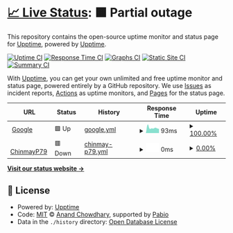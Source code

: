# [📈 Live Status](https://upptime.github.io/upptime): <!--live status--> **🟧 Partial outage**

This repository contains the open-source uptime monitor and status page for [Upptime](https://upptime.js.org), powered by [Upptime](https://github.com/upptime/upptime).

[![Uptime CI](https://github.com/upptime/upptime/workflows/Uptime%20CI/badge.svg)](https://github.com/upptime/upptime/actions?query=workflow%3A%22Uptime+CI%22)
[![Response Time CI](https://github.com/upptime/upptime/workflows/Response%20Time%20CI/badge.svg)](https://github.com/upptime/upptime/actions?query=workflow%3A%22Response+Time+CI%22)
[![Graphs CI](https://github.com/upptime/upptime/workflows/Graphs%20CI/badge.svg)](https://github.com/upptime/upptime/actions?query=workflow%3A%22Graphs+CI%22)
[![Static Site CI](https://github.com/upptime/upptime/workflows/Static%20Site%20CI/badge.svg)](https://github.com/upptime/upptime/actions?query=workflow%3A%22Static+Site+CI%22)
[![Summary CI](https://github.com/upptime/upptime/workflows/Summary%20CI/badge.svg)](https://github.com/upptime/upptime/actions?query=workflow%3A%22Summary+CI%22)

With [Upptime](https://upptime.js.org), you can get your own unlimited and free uptime monitor and status page, powered entirely by a GitHub repository. We use [Issues](https://github.com/upptime/upptime/issues) as incident reports, [Actions](https://github.com/upptime/upptime/actions) as uptime monitors, and [Pages](https://upptime.github.io/upptime) for the status page.

<!--start: status pages-->
<!-- This summary is generated by Upptime (https://github.com/upptime/upptime) -->
<!-- Do not edit this manually, your changes will be overwritten -->
<!-- prettier-ignore -->
| URL | Status | History | Response Time | Uptime |
| --- | ------ | ------- | ------------- | ------ |
| <img alt="" src="https://icons.duckduckgo.com/ip3/www.google.com.ico" height="13"> [Google](https://www.google.com) | 🟩 Up | [google.yml](https://github.com/ChinmayP79/upptime/commits/HEAD/history/google.yml) | <details><summary><img alt="Response time graph" src="./graphs/google/response-time-week.png" height="20"> 93ms</summary><br><a href="https://upptime.github.io/upptime/history/google"><img alt="Response time 103" src="https://img.shields.io/endpoint?url=https%3A%2F%2Fraw.githubusercontent.com%2FChinmayP79%2Fupptime%2FHEAD%2Fapi%2Fgoogle%2Fresponse-time.json"></a><br><a href="https://upptime.github.io/upptime/history/google"><img alt="24-hour response time 83" src="https://img.shields.io/endpoint?url=https%3A%2F%2Fraw.githubusercontent.com%2FChinmayP79%2Fupptime%2FHEAD%2Fapi%2Fgoogle%2Fresponse-time-day.json"></a><br><a href="https://upptime.github.io/upptime/history/google"><img alt="7-day response time 93" src="https://img.shields.io/endpoint?url=https%3A%2F%2Fraw.githubusercontent.com%2FChinmayP79%2Fupptime%2FHEAD%2Fapi%2Fgoogle%2Fresponse-time-week.json"></a><br><a href="https://upptime.github.io/upptime/history/google"><img alt="30-day response time 94" src="https://img.shields.io/endpoint?url=https%3A%2F%2Fraw.githubusercontent.com%2FChinmayP79%2Fupptime%2FHEAD%2Fapi%2Fgoogle%2Fresponse-time-month.json"></a><br><a href="https://upptime.github.io/upptime/history/google"><img alt="1-year response time 103" src="https://img.shields.io/endpoint?url=https%3A%2F%2Fraw.githubusercontent.com%2FChinmayP79%2Fupptime%2FHEAD%2Fapi%2Fgoogle%2Fresponse-time-year.json"></a></details> | <details><summary><a href="https://upptime.github.io/upptime/history/google">100.00%</a></summary><a href="https://upptime.github.io/upptime/history/google"><img alt="All-time uptime 100.00%" src="https://img.shields.io/endpoint?url=https%3A%2F%2Fraw.githubusercontent.com%2FChinmayP79%2Fupptime%2FHEAD%2Fapi%2Fgoogle%2Fuptime.json"></a><br><a href="https://upptime.github.io/upptime/history/google"><img alt="24-hour uptime 100.00%" src="https://img.shields.io/endpoint?url=https%3A%2F%2Fraw.githubusercontent.com%2FChinmayP79%2Fupptime%2FHEAD%2Fapi%2Fgoogle%2Fuptime-day.json"></a><br><a href="https://upptime.github.io/upptime/history/google"><img alt="7-day uptime 100.00%" src="https://img.shields.io/endpoint?url=https%3A%2F%2Fraw.githubusercontent.com%2FChinmayP79%2Fupptime%2FHEAD%2Fapi%2Fgoogle%2Fuptime-week.json"></a><br><a href="https://upptime.github.io/upptime/history/google"><img alt="30-day uptime 100.00%" src="https://img.shields.io/endpoint?url=https%3A%2F%2Fraw.githubusercontent.com%2FChinmayP79%2Fupptime%2FHEAD%2Fapi%2Fgoogle%2Fuptime-month.json"></a><br><a href="https://upptime.github.io/upptime/history/google"><img alt="1-year uptime 99.99%" src="https://img.shields.io/endpoint?url=https%3A%2F%2Fraw.githubusercontent.com%2FChinmayP79%2Fupptime%2FHEAD%2Fapi%2Fgoogle%2Fuptime-year.json"></a></details>
| <img alt="" src="https://icons.duckduckgo.com/ip3/chinmayp79.rf.gd.ico" height="13"> [ChinmayP79](https://chinmayp79.rf.gd) | 🟥 Down | [chinmay-p79.yml](https://github.com/ChinmayP79/upptime/commits/HEAD/history/chinmay-p79.yml) | <details><summary><img alt="Response time graph" src="./graphs/chinmay-p79/response-time-week.png" height="20"> 0ms</summary><br><a href="https://upptime.github.io/upptime/history/chinmay-p79"><img alt="Response time 0" src="https://img.shields.io/endpoint?url=https%3A%2F%2Fraw.githubusercontent.com%2FChinmayP79%2Fupptime%2FHEAD%2Fapi%2Fchinmay-p79%2Fresponse-time.json"></a><br><a href="https://upptime.github.io/upptime/history/chinmay-p79"><img alt="24-hour response time 0" src="https://img.shields.io/endpoint?url=https%3A%2F%2Fraw.githubusercontent.com%2FChinmayP79%2Fupptime%2FHEAD%2Fapi%2Fchinmay-p79%2Fresponse-time-day.json"></a><br><a href="https://upptime.github.io/upptime/history/chinmay-p79"><img alt="7-day response time 0" src="https://img.shields.io/endpoint?url=https%3A%2F%2Fraw.githubusercontent.com%2FChinmayP79%2Fupptime%2FHEAD%2Fapi%2Fchinmay-p79%2Fresponse-time-week.json"></a><br><a href="https://upptime.github.io/upptime/history/chinmay-p79"><img alt="30-day response time 0" src="https://img.shields.io/endpoint?url=https%3A%2F%2Fraw.githubusercontent.com%2FChinmayP79%2Fupptime%2FHEAD%2Fapi%2Fchinmay-p79%2Fresponse-time-month.json"></a><br><a href="https://upptime.github.io/upptime/history/chinmay-p79"><img alt="1-year response time 0" src="https://img.shields.io/endpoint?url=https%3A%2F%2Fraw.githubusercontent.com%2FChinmayP79%2Fupptime%2FHEAD%2Fapi%2Fchinmay-p79%2Fresponse-time-year.json"></a></details> | <details><summary><a href="https://upptime.github.io/upptime/history/chinmay-p79">0.00%</a></summary><a href="https://upptime.github.io/upptime/history/chinmay-p79"><img alt="All-time uptime 0.00%" src="https://img.shields.io/endpoint?url=https%3A%2F%2Fraw.githubusercontent.com%2FChinmayP79%2Fupptime%2FHEAD%2Fapi%2Fchinmay-p79%2Fuptime.json"></a><br><a href="https://upptime.github.io/upptime/history/chinmay-p79"><img alt="24-hour uptime 0.00%" src="https://img.shields.io/endpoint?url=https%3A%2F%2Fraw.githubusercontent.com%2FChinmayP79%2Fupptime%2FHEAD%2Fapi%2Fchinmay-p79%2Fuptime-day.json"></a><br><a href="https://upptime.github.io/upptime/history/chinmay-p79"><img alt="7-day uptime 0.00%" src="https://img.shields.io/endpoint?url=https%3A%2F%2Fraw.githubusercontent.com%2FChinmayP79%2Fupptime%2FHEAD%2Fapi%2Fchinmay-p79%2Fuptime-week.json"></a><br><a href="https://upptime.github.io/upptime/history/chinmay-p79"><img alt="30-day uptime 0.00%" src="https://img.shields.io/endpoint?url=https%3A%2F%2Fraw.githubusercontent.com%2FChinmayP79%2Fupptime%2FHEAD%2Fapi%2Fchinmay-p79%2Fuptime-month.json"></a><br><a href="https://upptime.github.io/upptime/history/chinmay-p79"><img alt="1-year uptime 0.00%" src="https://img.shields.io/endpoint?url=https%3A%2F%2Fraw.githubusercontent.com%2FChinmayP79%2Fupptime%2FHEAD%2Fapi%2Fchinmay-p79%2Fuptime-year.json"></a></details>

<!--end: status pages-->

[**Visit our status website →**](https://upptime.github.io/upptime)

## 📄 License

- Powered by: [Upptime](https://github.com/upptime/upptime)
- Code: [MIT](./LICENSE) © [Anand Chowdhary](https://anandchowdhary.com), supported by [Pabio](https://pabio.com)
- Data in the `./history` directory: [Open Database License](https://opendatacommons.org/licenses/odbl/1-0/)

